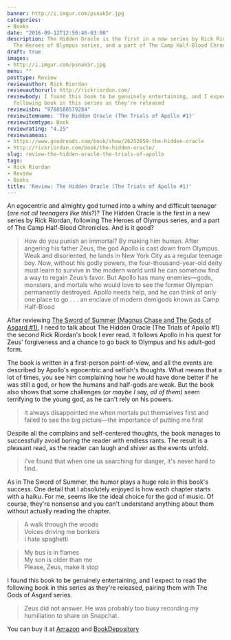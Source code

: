 ```yaml
---
banner: http://i.imgur.com/psnak5r.jpg
categories:
- Books
date: "2016-09-12T12:50:46-03:00"
description: The Hidden Oracle is the first in a new series by Rick Riordan, following
  The Heroes of Olympus series, and a part of The Camp Half-Blood Chronicles
draft: true
images:
- http://i.imgur.com/psnak5r.jpg
menu: ""
posttype: Review
reviewauthor: Rick Riordan
reviewauthorurl: http://rickriordan.com/
reviewbody: I found this book to be genuinely entertaining, and I expect to read the
  following book in this series as they're released
reviewisbn: "9788580579284"
reviewitemname: 'The Hidden Oracle (The Trials of Apollo #1)'
reviewitemtype: Book
reviewrating: "4.25"
reviewsameas:
- https://www.goodreads.com/book/show/26252859-the-hidden-oracle
- http://rickriordan.com/book/the-hidden-oracle/
slug: review-the-hidden-oracle-the-trials-of-apollo
tags:
- Rick Riordan
- Review
- Books
title: 'Review: The Hidden Oracle (The Trials of Apollo #1)'
---
```


An egocentric and almighty god turned into a whiny and difficult teenager (_are not all teenagers like this?_)? 
The Hidden Oracle is the first in a new series by Rick Riordan, following The Heroes of Olympus series, 
and a part of The Camp Half-Blood Chronicles. And is it good?

<!--more-->

> How do you punish an immortal? By making him human. After angering his father Zeus, the god Apollo is cast down from Olympus. 
Weak and disoriented, he lands in New York City as a regular teenage boy. Now, without his godly powers, 
the four-thousand-year-old deity must learn to survive in the modern world until he can somehow find a way to regain Zeus’s favor. 
But Apollo has many enemies—gods, monsters, and mortals who would love to see the former Olympian permanently destroyed. 
Apollo needs help, and he can think of only one place to go . . . an enclave of modern demigods known as Camp Half-Blood

After reviewing 
[The Sword of Summer (Magnus Chase and The Gods of Asgard #1)](/post/review-the-sword-of-summer-magnus-chase/),
I need to talk about The Hidden Oracle (The Trials of Apollo #1) the second Rick Riordan's book I ever read. 
It follows Apollo in his quest for Zeus' forgiveness and a chance to go back to Olympus and his adult-god form.

The book is written in a first-person point-of-view, and all the events are described by Apollo's egocentric and selfish's thoughts. 
What means that a lot of times, you see him complaining how he would have done better 
if he was still a god, or how the humans and half-gods are weak. 
But the book also shows that some challenges (_or maybe I say, all of them_) seem terrifying to the young god, as he can't rely on his powers.

> It always disappointed me when mortals put themselves first and failed to see the big picture—the importance of putting me first

Despite all the complains and self-centered thoughts, the book manages to successfully avoid boring the reader with endless rants. 
The result is a pleasant read, as the reader can laugh and shiver as the events unfold.

> I've found that when one us searching for danger, it's never hard to find.

As in The Sword of Summer, the humor plays a huge role in this book's success. 
One detail that I absolutely enjoyed is how each chapter starts with a haiku. 
For me, seems like the ideal choice for the god of music. 
Of course, they're nonsense and you can't understand anything about them without actually reading the chapter.

> A walk through the woods  
Voices driving me bonkers  
I hate spaghetti  

> My bus is in flames  
My son is older than me  
Please, Zeus, make it stop

I found this book to be genuinely entertaining, and I expect to read the following book in this series as they're released, 
pairing them with The Gods of Asgard series.

> Zeus did not answer. He was probably too busy recording my humiliation to share on Snapchat.

You can buy it at [Amazon](http://amzn.to/2cqkjVm) and 
[BookDepository](http://www.bookdepository.com/search?searchTerm=the+hidden+oracle+trials+of+apollo&a_aid=thiagomgd)
